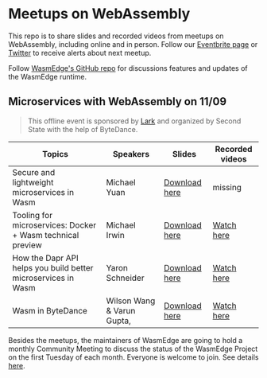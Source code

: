 # Meetups on WebAssembly

This repo is to share slides and recorded videos from meetups on WebAssembly, including online and in person. Follow our [Eventbrite page](https://www.eventbrite.com/o/second-state-55396277393) or [Twitter](https://twitter.com/secondstateinc) to receive alerts about next meetup.

Follow [WasmEdge's GitHub repo](https://github.com/WasmEdge/WasmEdge) for discussions features and updates of the WasmEdge runtime.

## Microservices with WebAssembly on 11/09

> This offline event is sponsored by [Lark](https://www.larksuite.com/) and organized by Second State with the help of ByteDance.


| Topics                                                         | Speakers                    | Slides | Recorded videos |
|---------------------------------------------------------------|----------------------------|--------|-----------------|
| Secure and lightweight microservices in Wasm                  | Michael Yuan               |  [Download here](https://github.com/second-state/meetups/blob/main/mtv-meetup-1109/lightweight-Microservices-in-WebAssembly.pdf)      |   missing              |
| Tooling for microservices: Docker + Wasm technical preview    | Michael Irwin              |   [Download here](https://github.com/second-state/meetups/blob/main/mtv-meetup-1109/tooling-for-microservices-docker-wasm.pdf)     |     [Watch here](https://youtu.be/jlaD_4xHzX4)            | 
| How the Dapr API helps you build better microservices in Wasm | Yaron Schneider            |   [Download here](https://github.com/second-state/meetups/blob/main/mtv-meetup-1109/dapr_wasm.pdf)     |       [Watch here](https://youtu.be/q86Ujo8B_5I)          |
| Wasm in ByteDance                                             | Wilson Wang & Varun Gupta, |    [Download here](https://github.com/second-state/meetups/blob/main/mtv-meetup-1109/webassembly_in_bytedance.pdf)     |      [Watch here](https://youtu.be/DdDF_UZO5IQ)           |

Besides the meetups, the maintainers of WasmEdge are going to hold a monthly Community Meeting to discuss the status of the WasmEdge Project on the first Tuesday of each month. Everyone is welcome to join. See details [here](https://docs.google.com/document/d/1iFlVl7R97Lze4RDykzElJGDjjWYDlkI8Rhf8g4dQ5Rk/edit?usp=sharing).
